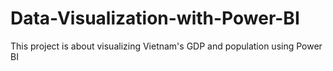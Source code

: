 # Data-Visualization-with-Power-BI
This project is about visualizing Vietnam's GDP and population using Power BI
